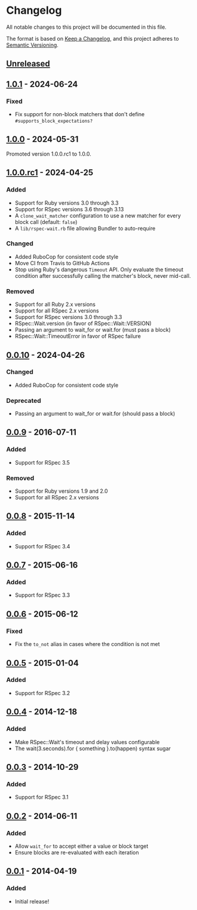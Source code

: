 # Changelog

All notable changes to this project will be documented in this file.

The format is based on [Keep a Changelog](https://keepachangelog.com/en/1.1.0/),
and this project adheres to [Semantic Versioning](https://semver.org/spec/v2.0.0.html).

## [Unreleased]

## [1.0.1] - 2024-06-24

### Fixed

- Fix support for non-block matchers that don't define `#supports_block_expectations?`

## [1.0.0] - 2024-05-31

Promoted version 1.0.0.rc1 to 1.0.0.

## [1.0.0.rc1] - 2024-04-25

### Added

- Support for Ruby versions 3.0 through 3.3
- Support for RSpec versions 3.6 through 3.13
- A `clone_wait_matcher` configuration to use a new matcher for every block call (default: `false`)
- A `lib/rspec-wait.rb` file allowing Bundler to auto-require

### Changed

- Added RuboCop for consistent code style
- Move CI from Travis to GitHub Actions
- Stop using Ruby's dangerous `Timeout` API.
  Only evaluate the timeout condition after successfully calling the matcher's block, never mid-call.

### Removed

- Support for all Ruby 2.x versions
- Support for all RSpec 2.x versions
- Support for RSpec versions 3.0 through 3.3
- RSpec::Wait.version (in favor of RSpec::Wait::VERSION)
- Passing an argument to wait_for or wait.for (must pass a block)
- RSpec::Wait::TimeoutError in favor of RSpec failure

## [0.0.10] - 2024-04-26

### Changed

- Added RuboCop for consistent code style

### Deprecated

- Passing an argument to wait_for or wait.for (should pass a block)

## [0.0.9] - 2016-07-11

### Added

- Support for RSpec 3.5

### Removed

- Support for Ruby versions 1.9 and 2.0
- Support for all RSpec 2.x versions

## [0.0.8] - 2015-11-14

### Added

- Support for RSpec 3.4

## [0.0.7] - 2015-06-16

### Added

- Support for RSpec 3.3

## [0.0.6] - 2015-06-12

### Fixed

- Fix the `to_not` alias in cases where the condition is not met

## [0.0.5] - 2015-01-04

### Added

- Support for RSpec 3.2

## [0.0.4] - 2014-12-18

### Added

- Make RSpec::Wait's timeout and delay values configurable
- The wait(3.seconds).for { something }.to(happen) syntax sugar

## [0.0.3] - 2014-10-29

### Added

- Support for RSpec 3.1

## [0.0.2] - 2014-06-11

### Added

- Allow `wait_for` to accept either a value or block target
- Ensure blocks are re-evaluated with each iteration

## [0.0.1] - 2014-04-19

### Added

- Initial release!

[unreleased]: https://github.com/laserlemon/rspec-wait/compare/v1.0.1...HEAD
[1.0.1]: https://github.com/laserlemon/rspec-wait/compare/v1.0.0...v1.0.1
[1.0.0]: https://github.com/laserlemon/rspec-wait/compare/v1.0.0.rc1...v1.0.0
[1.0.0.rc1]: https://github.com/laserlemon/rspec-wait/compare/v0.0.9...v1.0.0.rc1
[0.0.10]: https://github.com/laserlemon/rspec-wait/compare/v0.0.9...v0.0.10
[0.0.9]: https://github.com/laserlemon/rspec-wait/compare/v0.0.8...v0.0.9
[0.0.8]: https://github.com/laserlemon/rspec-wait/compare/v0.0.7...v0.0.8
[0.0.7]: https://github.com/laserlemon/rspec-wait/compare/v0.0.6...v0.0.7
[0.0.6]: https://github.com/laserlemon/rspec-wait/compare/v0.0.5...v0.0.6
[0.0.5]: https://github.com/laserlemon/rspec-wait/compare/v0.0.4...v0.0.5
[0.0.4]: https://github.com/laserlemon/rspec-wait/compare/v0.0.3...v0.0.4
[0.0.3]: https://github.com/laserlemon/rspec-wait/compare/v0.0.2...v0.0.3
[0.0.2]: https://github.com/laserlemon/rspec-wait/compare/v0.0.1...v0.0.2
[0.0.1]: https://github.com/laserlemon/rspec-wait/commits/v0.0.1
